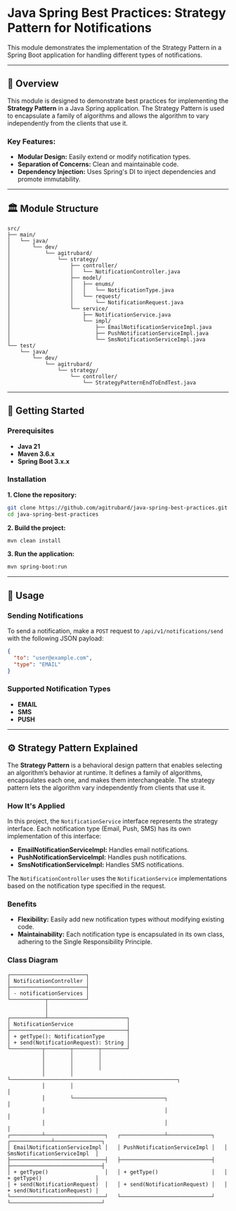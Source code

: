 # Java Spring Best Practices: Strategy Pattern for Notifications

This module demonstrates the implementation of the Strategy Pattern in a Spring Boot application for handling different types of notifications.

---

## 📌 Overview

This module is designed to demonstrate best practices for implementing the **Strategy Pattern** in a Java Spring application. The Strategy Pattern is used to encapsulate a family of algorithms and allows the algorithm to vary independently from the clients that use it.

### Key Features:
- **Modular Design:** Easily extend or modify notification types.
- **Separation of Concerns:** Clean and maintainable code.
- **Dependency Injection:** Uses Spring's DI to inject dependencies and promote immutability.

---

## 🏛️ Module Structure

```plaintext
src/
├── main/
│   └── java/
│       └── dev/
│           └── agitrubard/
│               └── strategy/
│                   ├── controller/
│                   │   └── NotificationController.java
│                   ├── model/
│                   │   ├── enums/
│                   │   │   └── NotificationType.java
│                   │   └── request/
│                   │       └── NotificationRequest.java
│                   └── service/
│                       ├── NotificationService.java
│                       └── impl/
│                           ├── EmailNotificationServiceImpl.java
│                           ├── PushNotificationServiceImpl.java
│                           └── SmsNotificationServiceImpl.java
└── test/
    └── java/
        └── dev/
            └── agitrubard/
                └── strategy/
                    └── controller/
                        └── StrategyPatternEndToEndTest.java
```

---

## 🚀 Getting Started

### Prerequisites
- **Java 21**
- **Maven 3.6.x**
- **Spring Boot 3.x.x**

### Installation
**1. Clone the repository:**
```bash
git clone https://github.com/agitrubard/java-spring-best-practices.git
cd java-spring-best-practices
```
**2. Build the project:**
```bash
mvn clean install
```
**3. Run the application:**
```bash
mvn spring-boot:run
```

---

## 📄 Usage

### Sending Notifications
To send a notification, make a `POST` request to `/api/v1/notifications/send` with the following JSON payload:
```json
{
  "to": "user@example.com",
  "type": "EMAIL"
}
```

### Supported Notification Types
- **EMAIL**
- **SMS**
- **PUSH**

---

## ⚙️ Strategy Pattern Explained

The **Strategy Pattern** is a behavioral design pattern that enables selecting an algorithm’s behavior at runtime. It defines a family of algorithms, encapsulates each one, and makes them interchangeable. The strategy pattern lets the algorithm vary independently from clients that use it.

### How It's Applied

In this project, the `NotificationService` interface represents the strategy interface. Each notification type (Email, Push, SMS) has its own implementation of this interface:

- **EmailNotificationServiceImpl:** Handles email notifications.
- **PushNotificationServiceImpl:** Handles push notifications.
- **SmsNotificationServiceImpl:** Handles SMS notifications.

The `NotificationController` uses the `NotificationService` implementations based on the notification type specified in the request.

### Benefits
- **Flexibility:** Easily add new notification types without modifying existing code.
- **Maintainability:** Each notification type is encapsulated in its own class, adhering to the Single Responsibility Principle.

### Class Diagram
```plaintext
┌────────────────────────┐
│ NotificationController │
├────────────────────────┤
│ - notificationServices │
└───────────┬────────────┘
            │
            │
┌───────────┴─────────────────────────┐
│ NotificationService                 │
├─────────────────────────────────────┤
│ + getType(): NotificationType       │
│ + send(NotificationRequest): String │
└──────────┬────────┬────────┬────────┘
           │        │        │
           │        │        │
           │        │        │
           │        │        └─────────────────────────────────────────────────────┐
           │        │                                                              │
           │        └─────────────────────────────┐                                │
           │                                      │                                │
           │                                      │                                │
┌──────────┴───────────────────┐   ┌──────────────┴──────────────┐   ┌─────────────┴───────────────┐
│ EmailNotificationServiceImpl │   │ PushNotificationServiceImpl │   │ SmsNotificationServiceImpl  │
├──────────────────────────────┤   ├─────────────────────────────┤   ├─────────────────────────────┤
│ + getType()                  │   │ + getType()                 │   │ + getType()                 │
│ + send(NotificationRequest)  │   │ + send(NotificationRequest) │   │ + send(NotificationRequest) │
└──────────────────────────────┘   └─────────────────────────────┘   └─────────────────────────────┘
```